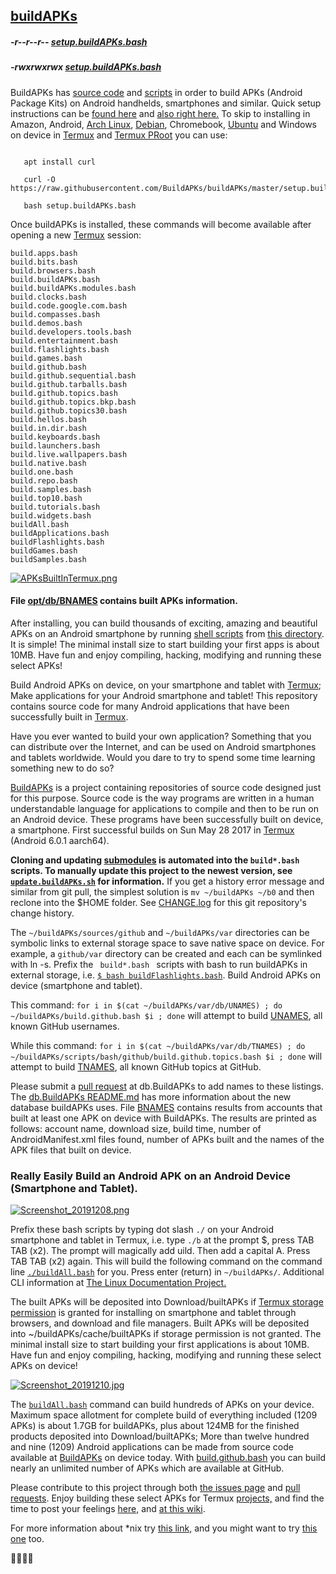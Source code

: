 <link rel="prerender" href="https://buildapks.github.io/buildAPKs/">

## [buildAPKs](https://github.com/BuildAPKs/buildAPKs/)

##### -r--r--r-- [setup.buildAPKs.bash](https://raw.githubusercontent.com/BuildAPKs/buildAPKs/master/setup.buildAPKs.bash)
##### -rwxrwxrwx [setup.buildAPKs.bash](https://buildAPKs.github.io/buildAPKs/setup.buildAPKs.bash)

BuildAPKs has [source code](https://github.com/BuildAPKs/) and [scripts](https://github.com/BuildAPKs/buildAPKs/tree/master/scripts/) in order to build APKs (Android Package Kits) on Android handhelds, smartphones and similar.  Quick setup instructions can be [found here](https://buildapks.github.io/docsBuildAPKs/setup) and [also right here.](https://buildapks.github.io/docsBuildAPKs/reallyEasilyBuildAndroidAPKsOnDevice)  To skip to installing in Amazon, Android, [Arch Linux](https://termuxarch.github.io/TermuxArch/), [Debian](https://termuxarch.github.io/docsTermuxArch/PRoot), Chromebook, [Ubuntu](https://termuxarch.github.io/docsTermuxArch/PRoot) and Windows on device in [Termux](https://github.com/termux/) and [Termux PRoot](https://github.com/termux/proot/) you can use:

```

   apt install curl

   curl -O https://raw.githubusercontent.com/BuildAPKs/buildAPKs/master/setup.buildAPKs.bash

   bash setup.buildAPKs.bash

```
Once buildAPKs is installed, these commands will become available after opening a new [Termux](https://github.com/termux/) session:
```
build.apps.bash
build.bits.bash
build.browsers.bash
build.buildAPKs.bash
build.buildAPKs.modules.bash
build.clocks.bash
build.code.google.com.bash
build.compasses.bash
build.demos.bash
build.developers.tools.bash
build.entertainment.bash
build.flashlights.bash
build.games.bash
build.github.bash
build.github.sequential.bash
build.github.tarballs.bash
build.github.topics.bash
build.github.topics.bkp.bash
build.github.topics30.bash
build.hellos.bash
build.in.dir.bash
build.keyboards.bash
build.launchers.bash
build.live.wallpapers.bash
build.native.bash
build.one.bash
build.repo.bash
build.samples.bash
build.top10.bash
build.tutorials.bash
build.widgets.bash
buildAll.bash
buildApplications.bash
buildFlashlights.bash
buildGames.bash
buildSamples.bash
```

[![APKsBuiltInTermux.png](https://raw.githubusercontent.com/BuildAPKs/docsBuildAPKs/master/bitpics/APKsBuiltInTermux.png)](https://buildapks.github.io/docsBuildAPKs/setup)

#### File [opt/db/BNAMES](https://raw.githubusercontent.com/BuildAPKs/db.BuildAPKs/master/BNAMES) contains built APKs information.

After installing, you can build thousands of exciting, amazing and beautiful APKs on an Android smartphone by running [shell scripts](https://www.google.com/search?q=shell+scripts) from [this directory](https://github.com/BuildAPKs/buildAPKs/tree/master/scripts/bash/build/).  It is simple!  The minimal install size to start building your first apps is about 10MB.  Have fun and enjoy compiling, hacking, modifying and running these select APKs!

Build Android APKs on device, on your smartphone and tablet with [Termux](https://github.com/termux/); Make applications for your Android smartphone and tablet! This repository contains source code for many Android applications that have been successfully built in [Termux](https://github.com/termux/).

Have you ever wanted to build your own application? Something that you can distribute over the Internet, and can be used on Android smartphones and tablets worldwide.  Would you dare to try to spend some time learning something new to do so?

[BuildAPKs](https://github.com/BuildAPKs/) is a project containing repositories of source code designed just for this purpose.  Source code is the way programs are written in a human understandable language for applications to compile and then to be run on an Android device.  These programs have been successfully built on device, a smartphone.  First successful builds on Sun May 28 2017 in [Termux](https://github.com/termux/) (Android 6.0.1 aarch64).

__Cloning and updating [submodules](https://gist.github.com/gitaarik/8735255) is automated into the ` build*.bash ` scripts.  To manually update this project to the newest version, see [` update.buildAPKs.sh `](https://github.com/shlibs/shlibs.sh/blob/master/buildAPKs/maintenance/up.sh) for information.__  If you get a history error message and similar from git pull, the simplest solution is ` mv ~/buildAPKs ~/b0 ` and then reclone into the $HOME folder.  See [CHANGE.log](https://raw.githubusercontent.com/BuildAPKs/buildAPKs/master/CHANGE.log) for this git repository's change history.

The ` ~/buildAPKs/sources/github ` and ` ~/buildAPKs/var ` directories can be symbolic links to external storage space to save native space on device.  For example, a ` github/var ` directory can be created and each can be symlinked with ln -s.  Prefix the <code> build*.bash </code> scripts with bash to run buildAPKs in external storage, i.e. [`$ bash buildFlashlights.bash`](https://raw.githubusercontent.com/BuildAPKs/buildAPKs/master/scripts/bash/build/buildFlashlights.bash). Build Android APKs on device (smartphone and tablet).

This command: ` for i in $(cat ~/buildAPKs/var/db/UNAMES) ; do ~/buildAPKs/build.github.bash $i ; done ` will attempt to build [UNAMES](https://raw.githubusercontent.com/BuildAPKs/db.BuildAPKs/master/UNAMES), all known GitHub usernames.

While this command: ` for i in $(cat ~/buildAPKs/var/db/TNAMES) ; do ~/buildAPKs/scripts/bash/github/build.github.topics.bash $i ; done ` will attempt to build [TNAMES](https://raw.githubusercontent.com/BuildAPKs/db.BuildAPKs/master/TNAMES), all known GitHub topics at GitHub.

Please submit a [pull request](https://github.com/BuildAPKs/db.BuildAPKs/pulls) at db.BuildAPKs to add names to these listings.  The [db.BuildAPKs ](https://github.com/BuildAPKs/db.BuildAPKs/tree/master/)[README.md](https://buildapks.github.io/db.BuildAPKs/) has more information about the new database buildAPKs uses.  File [BNAMES](https://raw.githubusercontent.com/BuildAPKs/db.BuildAPKs/master/BNAMES) contains results from accounts that built at least one APK on device with BuildAPKs.  The results are printed as follows: account name, download size, build time, number of AndroidManifest.xml files found, number of APKs built and the names of the APK files that built on device.

### Really Easily Build an Android APK on an Android Device (Smartphone and Tablet).
[![Screenshot_20191208.png](https://raw.githubusercontent.com/BuildAPKs/docsBuildAPKs/master/bitpics/screenshots/Screenshot_20191208.png)](https://buildapks.github.io/docsBuildAPKs/setup)

Prefix these bash scripts by typing dot slash ` ./ ` on your Android smartphone and tablet in Termux, i.e. type ` ./b ` at the prompt $, press TAB TAB (x2).  The prompt will magically add uild.  Then add a capital  A.  Press TAB TAB (x2) again.  This will build the following command on the command line [`./buildAll.bash`](https://raw.githubusercontent.com/BuildAPKs/buildAPKs/master/scripts/bash/build/buildAll.bash) for you.  Press enter (return) in ` ~/buildAPKs/ `.  Additional CLI information at [The Linux Documentation Project.](https://duckduckgo.com/?q=command+line+beginner+site:tldp.org)

The built APKs will be deposited into Download/builtAPKs if [Termux storage permission](https://github.com/termux/termux-app/blob/master/app/src/main/java/com/termux/app/TermuxActivity.java#L190&&#L198) is granted for installing on smartphone and tablet through browsers, and download and file managers.  Built APKs will be deposited into ~/buildAPKs/cache/builtAPKs if storage permission is not granted.  The minimal install size to start building your first applications is about 10MB.  Have fun and enjoy compiling, hacking, modifying and running these select APKs on device!

[![Screenshot_20191210.jpg](https://raw.githubusercontent.com/BuildAPKs/docsBuildAPKs/master/bitpics/screenshots/Screenshot_20191210.jpg)](https://buildapks.github.io/docsBuildAPKs/setup)

The [`buildAll.bash`](https://raw.githubusercontent.com/BuildAPKs/buildAPKs/master/scripts/bash/build/buildAll.bash) command can build hundreds of APKs on your device.  Maximum space allotment for complete build of everything included (1209 APKs) is about 1.7GB for buildAPKs, plus about 124MB for the finished products deposited into Download/builtAPKs;  More than twelve hundred and nine (1209) Android applications can be made from source code available at [BuildAPKs](https://github.com/BuildAPKs) on device today.  With [build.github.bash](https://github.com/BuildAPKs/buildAPKs.github/blob/master/build.github.bash) you can build nearly an unlimited number of APKs which are available at GitHub.

Please contribute to this project through both [the issues page](https://github.com/BuildAPKs/buildAPKs/issues) and [pull requests](https://github.com/BuildAPKs/buildAPKs/pulls).  Enjoy building these select APKs for Termux [projects,](https://github.com/BuildAPKs/) and find the time to post your feelings [here,](https://github.com/BuildAPKs/buildAPKs/issues) and [at this wiki](https://github.com/BuildAPKs/buildAPKs/wiki).

For more information about *nix try [this link,](http://tldp.org/) and you might want to try [this one](https://www.debian.org/doc/) too.

🚢🚤🚣⛵

<!-- README.md EOF -->
